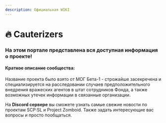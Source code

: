 ```yaml
---
description: Официальная WIKI
---
```


# 🔥 Cauterizers

### На этом портале представлена вся доступная информация о проекте!

#### Краткое описание сообщества:

Название проекта было взято от МОГ Бета-1 - строжайше засекречена и специализируется на расследовании случаев предположительного внедрения вражеских агентов в штат сотрудников Фонда, а также возможных утечек информации в связанные организации.

На **Discord сервере** вы сможете узнать самые свежие новости по проектам SCP:SL и Project Zomboid. Также задать интересующие вас вопросы и просто пообщаться.
